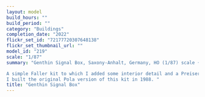 ```yaml
---
layout: model
build_hours: ""
build_period: ""
category: "Buildings"
completion_date: "2022"
flickr_set_id: "72177720307648138"
flickr_set_thumbnail_url: ""
model_id: "219"
scale: "1/87"
summary: "Genthin Signal Box, Saxony-Anhalt, Germany, HO (1/87) scale {Built 2022]

A simple Faller kit to which I added some interior detail and a Preiser figure.
I built the original Pola version of this kit in 1988. "
title: "Genthin Signal Box"
---
```



